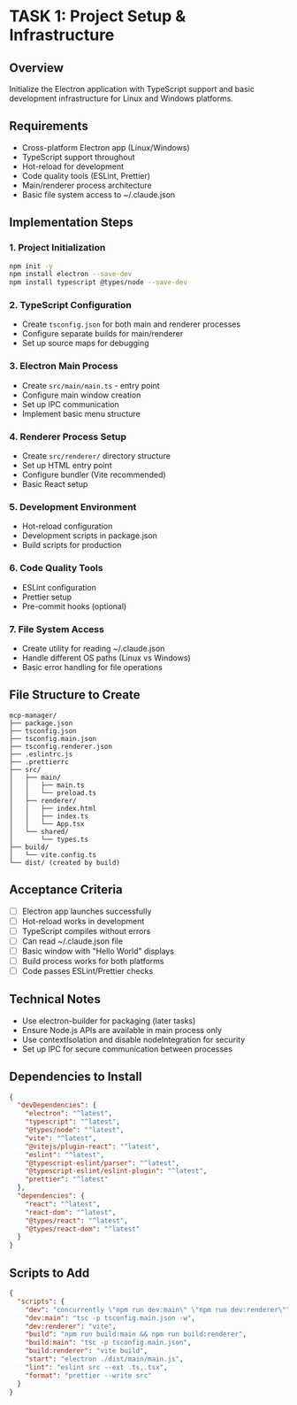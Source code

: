 # TASK 1: Project Setup & Infrastructure

## Overview
Initialize the Electron application with TypeScript support and basic development infrastructure for Linux and Windows platforms.

## Requirements
- Cross-platform Electron app (Linux/Windows)
- TypeScript support throughout
- Hot-reload for development
- Code quality tools (ESLint, Prettier)
- Main/renderer process architecture
- Basic file system access to ~/.claude.json

## Implementation Steps

### 1. Project Initialization
```bash
npm init -y
npm install electron --save-dev
npm install typescript @types/node --save-dev
```

### 2. TypeScript Configuration
- Create `tsconfig.json` for both main and renderer processes
- Configure separate builds for main/renderer
- Set up source maps for debugging

### 3. Electron Main Process
- Create `src/main/main.ts` - entry point
- Configure main window creation
- Set up IPC communication
- Implement basic menu structure

### 4. Renderer Process Setup
- Create `src/renderer/` directory structure
- Set up HTML entry point
- Configure bundler (Vite recommended)
- Basic React setup

### 5. Development Environment
- Hot-reload configuration
- Development scripts in package.json
- Build scripts for production

### 6. Code Quality Tools
- ESLint configuration
- Prettier setup
- Pre-commit hooks (optional)

### 7. File System Access
- Create utility for reading ~/.claude.json
- Handle different OS paths (Linux vs Windows)
- Basic error handling for file operations

## File Structure to Create
```
mcp-manager/
├── package.json
├── tsconfig.json
├── tsconfig.main.json
├── tsconfig.renderer.json
├── .eslintrc.js
├── .prettierrc
├── src/
│   ├── main/
│   │   ├── main.ts
│   │   └── preload.ts
│   ├── renderer/
│   │   ├── index.html
│   │   ├── index.ts
│   │   └── App.tsx
│   └── shared/
│       └── types.ts
├── build/
│   └── vite.config.ts
└── dist/ (created by build)
```

## Acceptance Criteria
- [ ] Electron app launches successfully
- [ ] Hot-reload works in development
- [ ] TypeScript compiles without errors
- [ ] Can read ~/.claude.json file
- [ ] Basic window with "Hello World" displays
- [ ] Build process works for both platforms
- [ ] Code passes ESLint/Prettier checks

## Technical Notes
- Use electron-builder for packaging (later tasks)
- Ensure Node.js APIs are available in main process only
- Use contextIsolation and disable nodeIntegration for security
- Set up IPC for secure communication between processes

## Dependencies to Install
```json
{
  "devDependencies": {
    "electron": "^latest",
    "typescript": "^latest",
    "@types/node": "^latest",
    "vite": "^latest",
    "@vitejs/plugin-react": "^latest",
    "eslint": "^latest",
    "@typescript-eslint/parser": "^latest",
    "@typescript-eslint/eslint-plugin": "^latest",
    "prettier": "^latest"
  },
  "dependencies": {
    "react": "^latest",
    "react-dom": "^latest",
    "@types/react": "^latest",
    "@types/react-dom": "^latest"
  }
}
```

## Scripts to Add
```json
{
  "scripts": {
    "dev": "concurrently \"npm run dev:main\" \"npm run dev:renderer\"",
    "dev:main": "tsc -p tsconfig.main.json -w",
    "dev:renderer": "vite",
    "build": "npm run build:main && npm run build:renderer",
    "build:main": "tsc -p tsconfig.main.json",
    "build:renderer": "vite build",
    "start": "electron ./dist/main/main.js",
    "lint": "eslint src --ext .ts,.tsx",
    "format": "prettier --write src"
  }
}
```